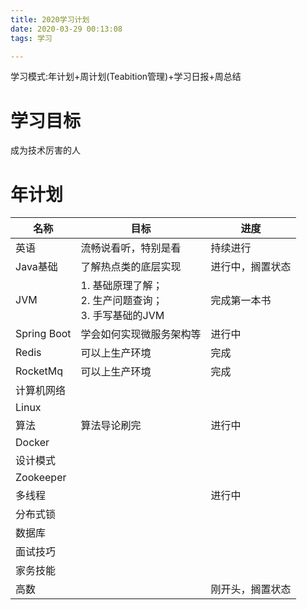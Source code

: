 ```yaml
---
title: 2020学习计划
date: 2020-03-29 00:13:08
tags: 学习

---
```


学习模式:年计划+周计划(Teabition管理)+学习日报+周总结



# 学习目标

成为技术厉害的人

# 年计划

| 名称        | 目标                                                         | 进度             |
| ----------- | ------------------------------------------------------------ | ---------------- |
| 英语        | 流畅说看听，特别是看                                         | 持续进行         |
| Java基础    | 了解热点类的底层实现                                         | 进行中，搁置状态 |
| JVM         | 1. 基础原理了解；<br />2. 生产问题查询；<br />3. 手写基础的JVM | 完成第一本书     |
| Spring Boot | 学会如何实现微服务架构等                                     | 进行中           |
| Redis       | 可以上生产环境                                               | 完成             |
| RocketMq    | 可以上生产环境                                               | 完成             |
| 计算机网络  |                                                              |                  |
| Linux       |                                                              |                  |
| 算法        | 算法导论刷完                                                 | 进行中           |
| Docker      |                                                              |                  |
| 设计模式    |                                                              |                  |
| Zookeeper   |                                                              |                  |
| 多线程      |                                                              | 进行中           |
| 分布式锁    |                                                              |                  |
| 数据库      |                                                              |                  |
| 面试技巧    |                                                              |                  |
| 家务技能    |                                                              |                  |
| 高数        |                                                              | 刚开头，搁置状态 |

